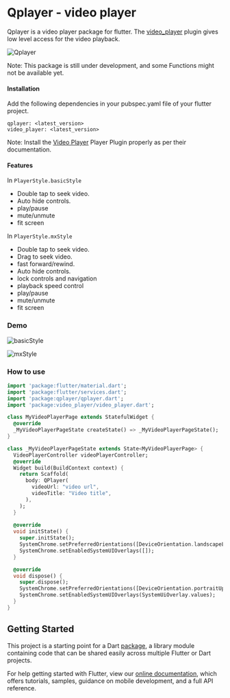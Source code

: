 # Qplayer - video player

Qplayer is a video player package for flutter. The [video_player](https://pub.dev/packages/video_player) plugin gives low level access for the video playback.

![Qplayer](https://user-images.githubusercontent.com/42827184/101625381-53507880-3a41-11eb-904d-6592289af50f.jpg)

Note: This package is still under development, and some Functions might not be available yet.

#### Installation
Add the following dependencies in your pubspec.yaml file of your flutter project.

``` 
qplayer: <latest_version>
video_player: <latest_version>
```
Note: Install the [Video Player](https://pub.dev/packages/video_player) Player Plugin properly as per their documentation.

#### Features
In ``PlayerStyle.basicStyle`` 
* Double tap to seek video.
* Auto hide controls.
* play/pause
* mute/unmute
* fit screen

In ``PlayerStyle.mxStyle`` 
* Double tap to seek video.
* Drag to seek video.
* fast forward/rewind.
* Auto hide controls.
* lock controls and navigation
* playback speed control
* play/pause
* mute/unmute
* fit screen

### Demo
![basicStyle](https://user-images.githubusercontent.com/42827184/101624445-f0121680-3a3f-11eb-915e-a72edd4e6555.gif) 

![mxStyle](https://user-images.githubusercontent.com/42827184/101624615-2ea7d100-3a40-11eb-85d4-24a08cd27273.gif) 

### How to use
```dart
import 'package:flutter/material.dart';
import 'package:flutter/services.dart';
import 'package:qplayer/qplayer.dart';
import 'package:video_player/video_player.dart';

class MyVideoPlayerPage extends StatefulWidget {
  @override
  _MyVideoPlayerPageState createState() => _MyVideoPlayerPageState();
}

class _MyVideoPlayerPageState extends State<MyVideoPlayerPage> {
  VideoPlayerController videoPlayerController;
  @override
  Widget build(BuildContext context) {
    return Scaffold(
      body: QPlayer(
        videoUrl: "video url",
        videoTitle: "Video title",
      ),
    );
  }
  
  @override
  void initState() {
    super.initState();
    SystemChrome.setPreferredOrientations([DeviceOrientation.landscapeLeft]); //change device Orientation
    SystemChrome.setEnabledSystemUIOverlays([]);
  }

  @override
  void dispose() {
    super.dispose();
    SystemChrome.setPreferredOrientations([DeviceOrientation.portraitUp]);
    SystemChrome.setEnabledSystemUIOverlays(SystemUiOverlay.values);
  }
}


```


## Getting Started

This project is a starting point for a Dart
[package](https://flutter.dev/developing-packages/),
a library module containing code that can be shared easily across
multiple Flutter or Dart projects.

For help getting started with Flutter, view our 
[online documentation](https://flutter.dev/docs), which offers tutorials, 
samples, guidance on mobile development, and a full API reference.
